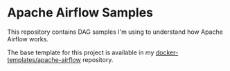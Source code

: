 # Apache Airflow Samples

This repository contains DAG samples I'm using to understand how Apache Airflow works.

The base template for this project is available in my [docker-templates/apache-airflow](https://github.com/javi-aranda/docker-templates/tree/main/apache-airflow) repository.

